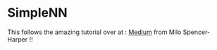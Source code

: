 # SimpleNN
This follows the amazing tutorial over at : [Medium](https://medium.com/technology-invention-and-more/how-to-build-a-simple-neural-network-in-9-lines-of-python-code-cc8f23647ca1 "Medium") from Milo Spencer-Harper !!

